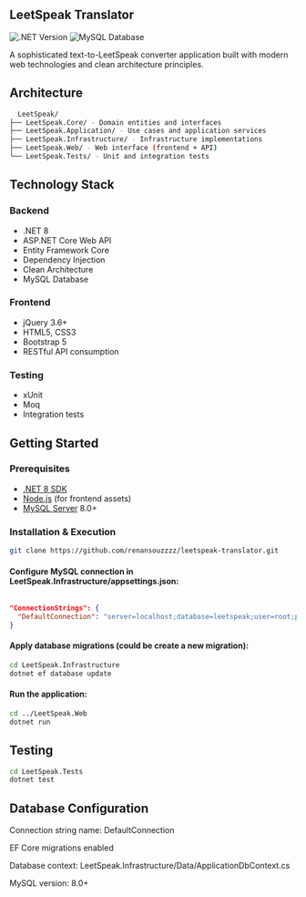## LeetSpeak Translator

![.NET Version](https://img.shields.io/badge/.NET-8.0-blue)
![MySQL Database](https://img.shields.io/badge/MySQL-8.0-blue)

A sophisticated text-to-LeetSpeak converter application built with modern web technologies and clean architecture principles.

## Architecture

```bash
  LeetSpeak/
├── LeetSpeak.Core/ - Domain entities and interfaces
├── LeetSpeak.Application/ - Use cases and application services
├── LeetSpeak.Infrastructure/ - Infrastructure implementations
├── LeetSpeak.Web/ - Web interface (frontend + API)
└── LeetSpeak.Tests/ - Unit and integration tests
```

## Technology Stack

### Backend
- .NET 8
- ASP.NET Core Web API
- Entity Framework Core
- Dependency Injection
- Clean Architecture
- MySQL Database

### Frontend
- jQuery 3.6+
- HTML5, CSS3
- Bootstrap 5
- RESTful API consumption

### Testing
- xUnit
- Moq
- Integration tests

## Getting Started

### Prerequisites

- [.NET 8 SDK](https://dotnet.microsoft.com/download)
- [Node.js](https://nodejs.org/) (for frontend assets)
- [MySQL Server](https://dev.mysql.com/downloads/) 8.0+

### Installation & Execution

   ```bash
   git clone https://github.com/renansouzzzz/leetspeak-translator.git
   ```

   #### Configure MySQL connection in LeetSpeak.Infrastructure/appsettings.json:

```json

"ConnectionStrings": {
  "DefaultConnection": "server=localhost;database=leetspeak;user=root;password=yourpassword"
}
```

#### Apply database migrations (could be create a new migration):

```bash
cd LeetSpeak.Infrastructure
dotnet ef database update
```

#### Run the application:

```bash
cd ../LeetSpeak.Web
dotnet run
```

## Testing

```bash
cd LeetSpeak.Tests
dotnet test
```

## Database Configuration

Connection string name: DefaultConnection

EF Core migrations enabled

Database context: LeetSpeak.Infrastructure/Data/ApplicationDbContext.cs

MySQL version: 8.0+
